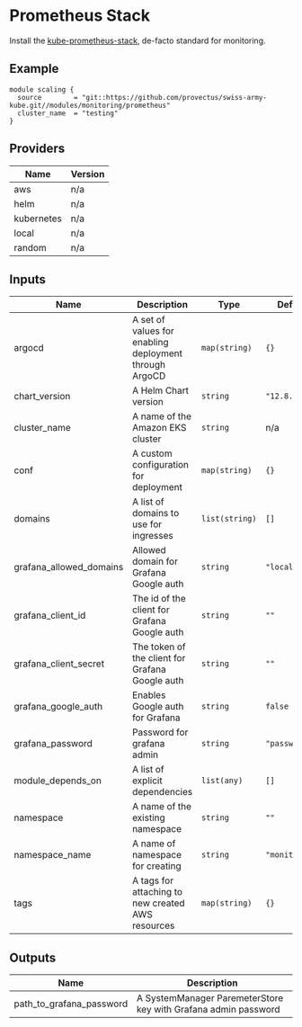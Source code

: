 # Prometheus Stack
Install the [kube-prometheus-stack](https://github.com/prometheus-operator/kube-prometheus), de-facto standard for monitoring. 

## Example
``` hcl
module scaling {
  source        = "git::https://github.com/provectus/swiss-army-kube.git//modules/monitoring/prometheus"
  cluster_name  = "testing"
}
```

## Providers

| Name | Version |
|------|---------|
| aws | n/a |
| helm | n/a |
| kubernetes | n/a |
| local | n/a |
| random | n/a |

## Inputs

| Name | Description | Type | Default | Required |
|------|-------------|------|---------|:-----:|
| argocd | A set of values for enabling deployment through ArgoCD | `map(string)` | `{}` | no |
| chart\_version | A Helm Chart version | `string` | `"12.8.0"` | no |
| cluster\_name | A name of the Amazon EKS cluster | `string` | n/a | yes |
| conf | A custom configuration for deployment | `map(string)` | `{}` | no |
| domains | A list of domains to use for ingresses | `list(string)` | `[]` | no |
| grafana\_allowed\_domains | Allowed domain for Grafana Google auth | `string` | `"local"` | no |
| grafana\_client\_id | The id of the client for Grafana Google auth | `string` | `""` | no |
| grafana\_client\_secret | The token of the client for Grafana Google auth | `string` | `""` | no |
| grafana\_google\_auth | Enables Google auth for Grafana | `string` | `false` | no |
| grafana\_password | Password for grafana admin | `string` | `"password"` | no |
| module\_depends\_on | A list of explicit dependencies | `list(any)` | `[]` | no |
| namespace | A name of the existing namespace | `string` | `""` | no |
| namespace\_name | A name of namespace for creating | `string` | `"monitoring"` | no |
| tags | A tags for attaching to new created AWS resources | `map(string)` | `{}` | no |

## Outputs

| Name | Description |
|------|-------------|
| path\_to\_grafana\_password | A SystemManager ParemeterStore key with Grafana admin password |